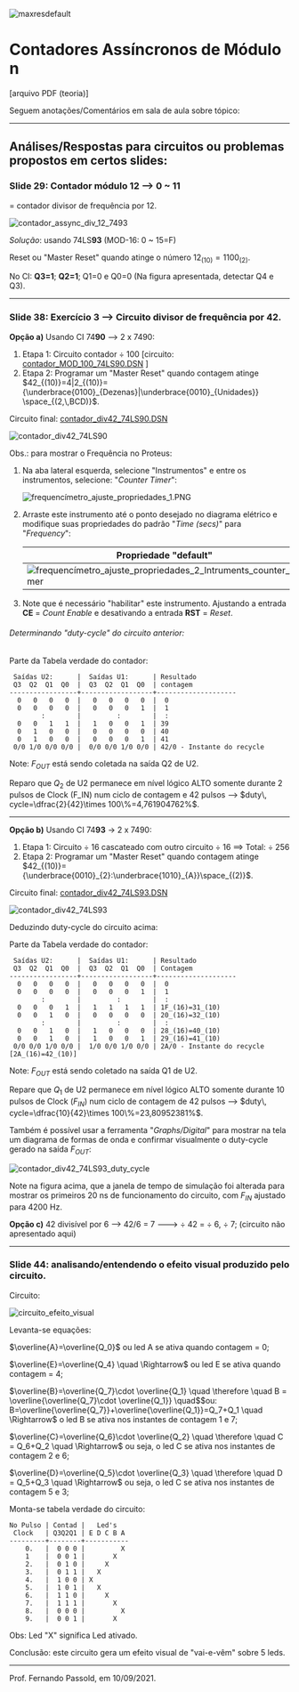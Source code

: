 ![maxresdefault](maxresdefault.jpg)

# Contadores Assíncronos de Módulo n

[arquivo PDF (teoria)]

Seguem anotações/Comentários em sala de aula sobre tópico:

----

## Análises/Respostas para circuitos ou problemas propostos em certos slides:



### Slide 29: Contador módulo 12 --> 0 ~ 11

= contador divisor de frequência por 12.

![contador_assync_div_12_7493](./contador_assync_div_12_7493.png)

*Solução*: usando 74LS**93** (MOD-16: 0 ~ 15=F)

Reset ou "Master Reset" quando atinge o número $12_{(10)}=1100_{(2)}$.

No CI: **Q3=1**; **Q2=1**; Q1=0 e Q0=0 (Na figura apresentada, detectar Q4 e Q3).



---

### Slide 38: Exercício 3 --> Circuito **divisor de frequência por 42**.



**Opção a)** Usando CI 74**90** --> 2 x 7490:

1. Etapa 1: Circuito contador ÷ 100 [circuito: [contador_MOD_100_74LS90.DSN](contador_MOD_100_74LS90.DSN) ]
2. Etapa 2: Programar um "Master Reset" quando contagem atinge  $42_{(10)}=4|2_{(10)}={\underbrace{0100}_{Dezenas}|\underbrace{0010}_{Unidades}} \space_{(2,\,BCD)}$.

Circuito final:  [contador_div42_74LS90.DSN](contador_div42_74LS90.DSN) 

![contador_div42_74LS90](contador_div42_74LS90.png)

Obs.: para mostrar o Frequência no Proteus:

1. Na aba lateral esquerda, selecione "Instrumentos" e entre os instrumentos, selecione: "*Counter Timer*":

   ![frequencímetro_ajuste_propriedades_1.PNG](frequencímetro_ajuste_propriedades_1.PNG)

   

2. Arraste este instrumento até o ponto desejado no diagrama elétrico e modifique suas propriedades do padrão "*Time (secs)*" para "*Frequency*":

   | Propriedade "default"                                        | Ajuste para Frequencímetro                                   |
   | ------------------------------------------------------------ | ------------------------------------------------------------ |
   | ![frequencímetro_ajuste_propriedades_2_Intruments_counter_timer](./frequencímetro_ajuste_propriedades_2_Intruments_counter_timer.PNG) | ![frequencímetro_ajuste_propriedades_3](./frequencímetro_ajuste_propriedades_3.png) |

3. Note que é necessário "habilitar" este instrumento. Ajustando a entrada **CE** = *Count Enable* e desativando a entrada **RST** = *Reset*.

###### Determinando "duty-cycle" do circuito anterior:

Parte da Tabela verdade do contador:

```
 Saídas U2:      |  Saídas U1:      | Resultado
 Q3  Q2  Q1  Q0  |  Q3  Q2  Q1  Q0  | contagem
-----------------+------------------+--------------------
  0   0   0   0  |   0   0   0   0  |  0
  0   0   0   0  |   0   0   0   1  |  1
        :        |         :        |  :
  0   0   1   1  |   1   0   0   1  | 39
  0   1   0   0  |   0   0   0   0  | 40
  0   1   0   0  |   0   0   0   1  | 41
 0/0 1/0 0/0 0/0 |  0/0 0/0 1/0 0/0 | 42/0 - Instante do recycle
```

Note: $F_{OUT}$ está sendo coletada na saída Q2 de U2. 

Reparo que $Q_2$ de U2 permanece em nível lógico ALTO somente durante 2 pulsos de Clock (F_IN) num ciclo de contagem e 42 pulsos --> $duty\, cycle=\dfrac{2}{42}\times 100\%=4,761904762%$.

---

**Opção b)** Usando CI 74**93** $\rightarrow$ 2 x 7490:

1. Etapa 1: Circuito ÷ 16 cascateado com outro circuito ÷ 16 ==> Total: ÷ 256
2. Etapa 2: Programar um "Master Reset" quando contagem atinge $42_{(10)}={\underbrace{0010}_{2}:\underbrace{1010}_{A}}\space_{(2)}$.

Circuito final:  [contador_div42_74LS93.DSN](contador_div42_74LS93.DSN) 

![contador_div42_74LS93](contador_div42_74LS93.png)

Deduzindo duty-cycle do circuito acima:

Parte da Tabela verdade do contador:

```
 Saídas U2:      |  Saídas U1:      | Resultado
 Q3  Q2  Q1  Q0  |  Q3  Q2  Q1  Q0  | Contagem
-----------------+------------------+--------------------
  0   0   0   0  |   0   0   0   0  |  0
  0   0   0   0  |   0   0   0   1  |  1
        :        |         :        |  :
  0   0   0   1  |   1   1   1   1  | 1F_(16)=31_(10)
  0   0   1   0  |   0   0   0   0  | 20_(16)=32_(10)
        :        |         :        |  :
  0   0   1   0  |   1   0   0   0  | 28_(16)=40_(10)
  0   0   1   0  |   1   0   0   1  | 29_(16)=41_(10)
 0/0 0/0 1/0 0/0 |  1/0 0/0 1/0 0/0 | 2A/0 - Instante do recycle [2A_(16)=42_(10)]
```

Note: $F_{OUT}$ está sendo coletado na saída Q1 de U2. 

Repare que $Q_1$ de U2 permanece em nível lógico ALTO somente durante 10 pulsos de Clock ($F_{IN}$) num ciclo de contagem de 42 pulsos --> $duty\, cycle=\dfrac{10}{42}\times 100\%=23,80952381%$.

Também é possível usar a ferramenta "*Graphs/Digital*" para mostrar na tela um diagrama de formas de onda e confirmar visualmente o duty-cycle gerado na saída $F_{OUT}$:

![contador_div42_74LS93_duty_cycle](contador_div42_74LS93_duty_cycle.png)

Note na figura acima, que a janela de tempo de simulação foi alterada para mostrar os primeiros 20 ns de funcionamento do circuito, com $F_{IN}$ ajustado para 4200 Hz.

**Opção c)** 42   divisível por 6 --> 42/6 = 7 ---> ÷ 42 = ÷ 6, ÷ 7;
(circuito não apresentado aqui)



---

### Slide 44: analisando/entendendo o efeito visual produzido pelo circuito.

Circuito:

![circuito_efeito_visual](./circuito_efeito_visual.png)

Levanta-se equações:

$\overline{A}=\overline{Q_0}$ ou led A se ativa quando contagem = 0;

$\overline{E}=\overline{Q_4} \quad \Rightarrow$ ou led E se ativa quando contagem = 4;

$\overline{B}=\overline{Q_7}\cdot \overline{Q_1} \quad \therefore \quad B = \overline{\overline{Q_7}\cdot \overline{Q_1}} \quad$$ou: B=\overline{\overline{Q_7}}+\overline{\overline{Q_1}}=Q_7+Q_1 \quad \Rightarrow$ o led B se ativa nos instantes de contagem 1 e 7;

$\overline{C}=\overline{Q_6}\cdot \overline{Q_2} \quad \therefore \quad C = Q_6+Q_2 \quad \Rightarrow$ ou seja, o led C se ativa nos instantes de contagem 2 e 6;

$\overline{D}=\overline{Q_5}\cdot \overline{Q_3} \quad \therefore \quad D = Q_5+Q_3 \quad \Rightarrow$ ou seja, o led C se ativa nos instantes de contagem 5 e 3;

Monta-se tabela verdade do circuito:

```
No Pulso | Contad |   Led's 
 Clock   | Q3Q2Q1 | E D C B A
---------+--------+-----------
    0.   |  0 0 0 |         X
    1    |  0 0 1 |       X
    2.   |  0 1 0 |     X
    3.   |  0 1 1 |   X
    4.   |  1 0 0 | X
    5.   |  1 0 1 |   X
    6.   |  1 1 0 |     X
    7.   |  1 1 1 |       X
    8.   |  0 0 0 |         X
    9.   |  0 0 1 |       X
```

Obs: Led "X" significa Led ativado.

Conclusão: este circuito gera um efeito visual de "vai-e-vêm" sobre 5 leds.

---

Prof. Fernando Passold, em 10/09/2021.
